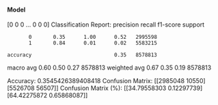 #### Model
[0 0 0 ... 0 0 0]
Classification Report:
              precision    recall  f1-score   support

           0       0.35      1.00      0.52   2995598
           1       0.84      0.01      0.02   5583215

    accuracy                           0.35   8578813
   macro avg       0.60      0.50      0.27   8578813
weighted avg       0.67      0.35      0.19   8578813

Accuracy: 0.3545426389408418
Confusion Matrix:
[[2985048   10550]
 [5526708   56507]]
Confusion Matrix (%):
[[34.79558303  0.12297739]
 [64.42275872  0.65868087]]
